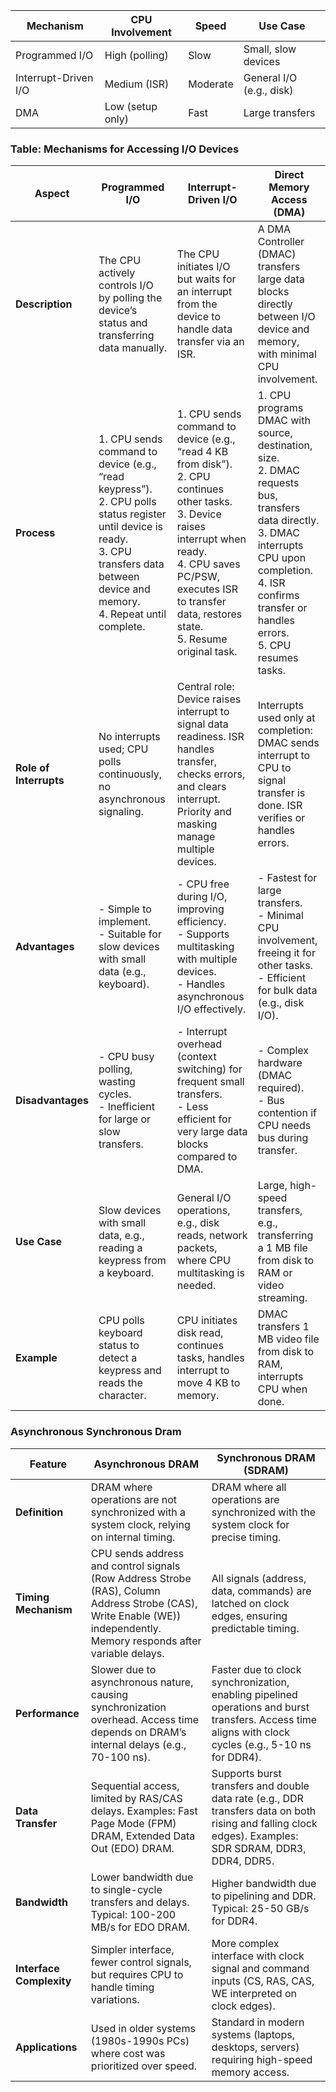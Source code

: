 | Mechanism           | CPU Involvement     | Speed     | Use Case                |
|---------------------|---------------------|-----------|-------------------------|
| Programmed I/O      | High (polling)      | Slow      | Small, slow devices     |
| Interrupt-Driven I/O| Medium (ISR)        | Moderate  | General I/O (e.g., disk)|
| DMA                 | Low (setup only)    | Fast      | Large transfers         |

### Table: Mechanisms for Accessing I/O Devices

| **Aspect**               | **Programmed I/O**                                                                 | **Interrupt-Driven I/O**                                                                 | **Direct Memory Access (DMA)**                                                                 |
|--------------------------|-----------------------------------------------------------------------------------|-----------------------------------------------------------------------------------------|---------------------------------------------------------------------------------------------|
| **Description**          | The CPU actively controls I/O by polling the device’s status and transferring data manually. | The CPU initiates I/O but waits for an interrupt from the device to handle data transfer via an ISR. | A DMA Controller (DMAC) transfers large data blocks directly between I/O device and memory, with minimal CPU involvement. |
| **Process**              | 1. CPU sends command to device (e.g., “read keypress”).<br>2. CPU polls status register until device is ready.<br>3. CPU transfers data between device and memory.<br>4. Repeat until complete. | 1. CPU sends command to device (e.g., “read 4 KB from disk”).<br>2. CPU continues other tasks.<br>3. Device raises interrupt when ready.<br>4. CPU saves PC/PSW, executes ISR to transfer data, restores state.<br>5. Resume original task. | 1. CPU programs DMAC with source, destination, size.<br>2. DMAC requests bus, transfers data directly.<br>3. DMAC interrupts CPU upon completion.<br>4. ISR confirms transfer or handles errors.<br>5. CPU resumes tasks. |
| **Role of Interrupts**   | No interrupts used; CPU polls continuously, no asynchronous signaling.             | Central role: Device raises interrupt to signal data readiness. ISR handles transfer, checks errors, and clears interrupt. Priority and masking manage multiple devices. | Interrupts used only at completion: DMAC sends interrupt to CPU to signal transfer is done. ISR verifies or handles errors. |
| **Advantages**           | - Simple to implement.<br>- Suitable for slow devices with small data (e.g., keyboard). | - CPU free during I/O, improving efficiency.<br>- Supports multitasking with multiple devices.<br>- Handles asynchronous I/O effectively. | - Fastest for large transfers.<br>- Minimal CPU involvement, freeing it for other tasks.<br>- Efficient for bulk data (e.g., disk I/O). |
| **Disadvantages**        | - CPU busy polling, wasting cycles.<br>- Inefficient for large or slow transfers.   | - Interrupt overhead (context switching) for frequent small transfers.<br>- Less efficient for very large data blocks compared to DMA. | - Complex hardware (DMAC required).<br>- Bus contention if CPU needs bus during transfer. |
| **Use Case**             | Slow devices with small data, e.g., reading a keypress from a keyboard.            | General I/O operations, e.g., disk reads, network packets, where CPU multitasking is needed. | Large, high-speed transfers, e.g., transferring a 1 MB file from disk to RAM or video streaming. |
 | **Example**              | CPU polls keyboard status to detect a keypress and reads the character.            | CPU initiates disk read, continues tasks, handles interrupt to move 4 KB to memory.      | DMAC transfers 1 MB video file from disk to RAM, interrupts CPU when done. |

 ### Asynchronous Synchronous Dram

| **Feature**               | **Asynchronous DRAM**                              | **Synchronous DRAM (SDRAM)**                       |
|---------------------------|---------------------------------------------------|--------------------------------------------------|
| **Definition**            | DRAM where operations are not synchronized with a system clock, relying on internal timing. | DRAM where all operations are synchronized with the system clock for precise timing. |
| **Timing Mechanism**      | CPU sends address and control signals (Row Address Strobe (RAS), Column Address Strobe (CAS), Write Enable (WE)) independently. Memory responds after variable delays. | All signals (address, data, commands) are latched on clock edges, ensuring predictable timing. |
| **Performance**           | Slower due to asynchronous nature, causing synchronization overhead. Access time depends on DRAM’s internal delays (e.g., 70-100 ns). | Faster due to clock synchronization, enabling pipelined operations and burst transfers. Access time aligns with clock cycles (e.g., 5-10 ns for DDR4). |
| **Data Transfer**         | Sequential access, limited by RAS/CAS delays. Examples: Fast Page Mode (FPM) DRAM, Extended Data Out (EDO) DRAM. | Supports burst transfers and double data rate (e.g., DDR transfers data on both rising and falling clock edges). Examples: SDR SDRAM, DDR3, DDR4, DDR5. |
| **Bandwidth**             | Lower bandwidth due to single-cycle transfers and delays. Typical: 100-200 MB/s for EDO DRAM. | Higher bandwidth due to pipelining and DDR. Typical: 25-50 GB/s for DDR4. |
| **Interface Complexity**  | Simpler interface, fewer control signals, but requires CPU to handle timing variations. | More complex interface with clock signal and command inputs (CS, RAS, CAS, WE interpreted on clock edges). |
| **Applications**          | Used in older systems (1980s-1990s PCs) where cost was prioritized over speed. | Standard in modern systems (laptops, desktops, servers) requiring high-speed memory access. |

